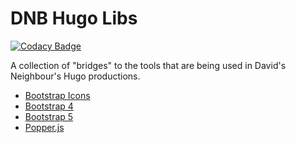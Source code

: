 # DNB Hugo Libs

[![Codacy Badge](https://app.codacy.com/project/badge/Grade/cf99ef2a9da1464dae5628b1e8230921)](https://www.codacy.com/gh/dnb-hugo/libraries/dashboard)

A collection of "bridges" to the tools that are being used in David's Neighbour's Hugo productions.

-   [Bootstrap Icons](https://github.com/dnb-hugo/libraries/tree/main/bootstrap-icons)
-   [Bootstrap 4](https://github.com/dnb-hugo/libraries/tree/main/bootstrap4)
-   [Bootstrap 5](https://github.com/dnb-hugo/libraries/tree/main/bootstrap5)
-   [Popper.js](https://github.com/dnb-hugo/libraries/tree/main/popper.js)
